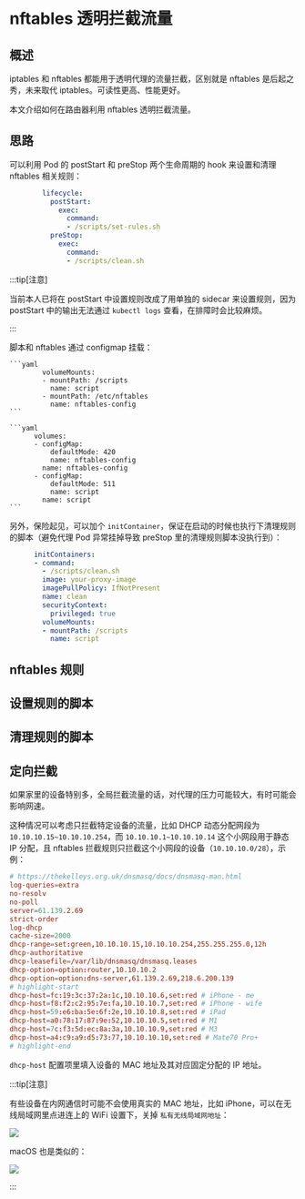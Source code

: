 # nftables 透明拦截流量

## 概述

iptables 和 nftables 都能用于透明代理的流量拦截，区别就是 nftables 是后起之秀，未来取代 iptables。可读性更高、性能更好。

本文介绍如何在路由器利用 nftables 透明拦截流量。

## 思路

可以利用 Pod 的 postStart 和 preStop 两个生命周期的 hook 来设置和清理 nftables 相关规则：

```yaml
        lifecycle:
          postStart:
            exec:
              command:
              - /scripts/set-rules.sh
          preStop:
            exec:
              command:
              - /scripts/clean.sh
```

:::tip[注意]

当前本人已将在 postStart 中设置规则改成了用单独的 sidecar 来设置规则，因为 postStart 中的输出无法通过 `kubectl logs` 查看，在排障时会比较麻烦。

:::

脚本和 nftables 通过 configmap 挂载：

<Tabs>
  <TabItem value="mount" label="volumeMounts">

    ```yaml
            volumeMounts:
            - mountPath: /scripts
              name: script
            - mountPath: /etc/nftables
              name: nftables-config
    ```

  </TabItem>
  <TabItem value="volume" label="volumes">

    ```yaml
          volumes:
          - configMap:
              defaultMode: 420
              name: nftables-config
            name: nftables-config
          - configMap:
              defaultMode: 511
              name: script
            name: script
    ```

  </TabItem>
</Tabs>

另外，保险起见，可以加个 `initContainer`，保证在启动的时候也执行下清理规则的脚本（避免代理 Pod 异常挂掉导致 preStop 里的清理规则脚本没执行到）：

```yaml
      initContainers:
      - command:
        - /scripts/clean.sh
        image: your-proxy-image
        imagePullPolicy: IfNotPresent
        name: clean
        securityContext:
          privileged: true
        volumeMounts:
        - mountPath: /scripts
          name: script
```

## nftables 规则

<FileBlock file="home-network/nftables-tproxy.conf" title="nftables.conf" />

## 设置规则的脚本

<FileBlock file="home-network/set-rules.sh" showFileName />

## 清理规则的脚本

<FileBlock file="home-network/clean.sh" showFileName />

## 定向拦截

如果家里的设备特别多，全局拦截流量的话，对代理的压力可能较大，有时可能会影响网速。

这种情况可以考虑只拦截特定设备的流量，比如 DHCP 动态分配网段为 `10.10.10.15~10.10.10.254`，而 `10.10.10.1~10.10.10.14` 这个小网段用于静态 IP 分配，且 nftables 拦截规则只拦截这个小网段的设备（`10.10.10.0/28`），示例：

```conf showLineNumbers
# https://thekelleys.org.uk/dnsmasq/docs/dnsmasq-man.html
log-queries=extra
no-resolv
no-poll
server=61.139.2.69
strict-order
log-dhcp
cache-size=2000
dhcp-range=set:green,10.10.10.15,10.10.10.254,255.255.255.0,12h
dhcp-authoritative
dhcp-leasefile=/var/lib/dnsmasq/dnsmasq.leases
dhcp-option=option:router,10.10.10.2
dhcp-option=option:dns-server,61.139.2.69,218.6.200.139
# highlight-start
dhcp-host=fc:19:3c:37:2a:1c,10.10.10.6,set:red # iPhone - me
dhcp-host=f8:f2:c2:95:7e:fa,10.10.10.7,set:red # iPhone - wife
dhcp-host=59:e6:ba:5e:6f:2e,10.10.10.8,set:red # iPad
dhcp-host=a0:78:17:87:9e:52,10.10.10.5,set:red # M1
dhcp-host=7c:f3:5d:ec:8a:3a,10.10.10.9,set:red # M3
dhcp-host=a4:c9:a9:d5:73:77,10.10.10.10,set:red # Mate70 Pro+
# highlight-end
```

`dhcp-host` 配置项里填入设备的 MAC 地址及其对应固定分配的 IP 地址。

:::tip[注意]

有些设备在内网通信时可能不会使用真实的 MAC 地址，比如 iPhone，可以在无线局域网里点进连上的 WiFi 设置下，关掉 `私有无线局域网地址`：

![](https://image-host-1251893006.cos.ap-chengdu.myqcloud.com/2024%2F04%2F27%2F20240427155116.png)

macOS 也是类似的：

![](https://image-host-1251893006.cos.ap-chengdu.myqcloud.com/2024%2F09%2F21%2F20240921160637.png)

:::

